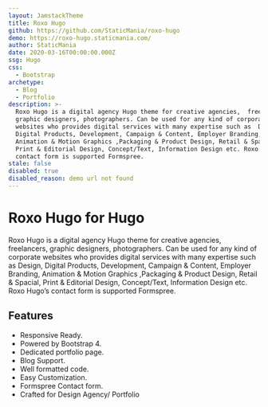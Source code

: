 ```yaml
---
layout: JamstackTheme
title: Roxo Hugo
github: https://github.com/StaticMania/roxo-hugo
demo: https://roxo-hugo.staticmania.com/
author: StaticMania
date: 2020-03-16T00:00:00.000Z
ssg: Hugo
css:
  - Bootstrap
archetype:
  - Blog
  - Portfolio
description: >-
  Roxo Hugo is a digital agency Hugo theme for creative agencies,  freelancers,
  graphic designers, photographers. Can be used for any kind of corporate
  websites who provides digital services with many expertise such as  Design,
  Digital Products, Development, Campaign & Content, Employer Branding,
  Animation & Motion Graphics ,Packaging & Product Design, Retail & Spacial,
  Print & Editorial Design, Concept/Text, Information Design etc. Roxo Hugo’s
  contact form is supported Formspree.
stale: false
disabled: true
disabled_reason: demo url not found
---
```


# Roxo Hugo for Hugo

Roxo Hugo is a digital agency Hugo theme for creative agencies, freelancers, graphic designers, photographers. Can be used for any kind of corporate websites who provides digital services with many expertise such as Design, Digital Products, Development, Campaign & Content, Employer Branding, Animation & Motion Graphics ,Packaging & Product Design, Retail & Spacial, Print & Editorial Design, Concept/Text, Information Design etc. Roxo Hugo’s contact form is supported Formspree.

## Features

- Responsive Ready.
- Powered by Bootstrap 4.
- Dedicated portfolio page.
- Blog Support.
- Well formatted code.
- Easy Customization.
- Formspree Contact form.
- Crafted for Design Agency/ Portfolio
